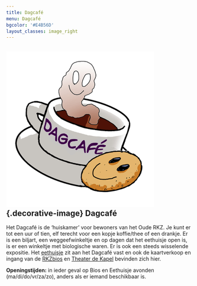```yaml
---
title: Dagcafé
menu: Dagcafé
bgcolor: '#E4B56D'
layout_classes: image_right
---
```


![](icon_dagcafe.png){.decorative-image}
Dagcafé
-------

Het Dagcafé is de ‘huiskamer’ voor bewoners van het Oude RKZ. Je kunt er tot een uur of tien, elf terecht voor een kopje koffie/thee of een drankje. Er is een biljart, een weggeefwinkeltje en op dagen dat het eethuisje open is, is er een winkeltje met biologische waren. Er is ook een steeds wisselende expositie. Het [eethuisje](#eethuisje) zit aan het Dagcafé vast en ook de kaartverkoop en ingang van de [RKZbios](#rkzbios) en [Theater de Kapel](#theater)  bevinden zich hier.

**Openingstijden:** in ieder geval op Bios en Eethuisje avonden (ma/di/do/vr/za/zo), anders als er iemand beschikbaar is.

